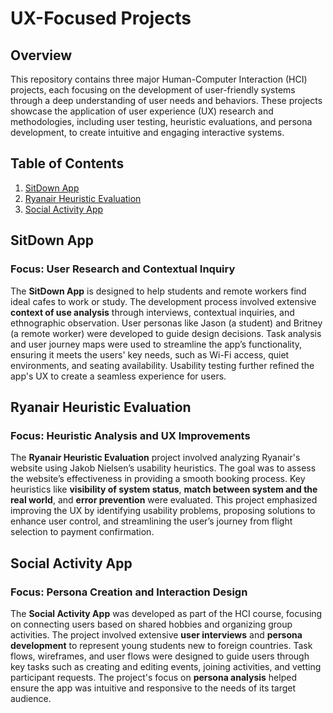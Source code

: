 # UX-Focused Projects

## Overview

This repository contains three major Human-Computer Interaction (HCI) projects, each focusing on the development of user-friendly systems through a deep understanding of user needs and behaviors. These projects showcase the application of user experience (UX) research and methodologies, including user testing, heuristic evaluations, and persona development, to create intuitive and engaging interactive systems.

## Table of Contents

1. [SitDown App](#sitdown-app)
2. [Ryanair Heuristic Evaluation](#ryanair-heuristic-evaluation)
3. [Social Activity App](#social-activity-app)

## SitDown App

### Focus: User Research and Contextual Inquiry

The **SitDown App** is designed to help students and remote workers find ideal cafes to work or study. The development process involved extensive **context of use analysis** through interviews, contextual inquiries, and ethnographic observation. User personas like Jason (a student) and Britney (a remote worker) were developed to guide design decisions. Task analysis and user journey maps were used to streamline the app’s functionality, ensuring it meets the users' key needs, such as Wi-Fi access, quiet environments, and seating availability. Usability testing further refined the app's UX to create a seamless experience for users.

## Ryanair Heuristic Evaluation

### Focus: Heuristic Analysis and UX Improvements

The **Ryanair Heuristic Evaluation** project involved analyzing Ryanair's website using Jakob Nielsen’s usability heuristics. The goal was to assess the website’s effectiveness in providing a smooth booking process. Key heuristics like **visibility of system status**, **match between system and the real world**, and **error prevention** were evaluated. This project emphasized improving the UX by identifying usability problems, proposing solutions to enhance user control, and streamlining the user’s journey from flight selection to payment confirmation. 

## Social Activity App

### Focus: Persona Creation and Interaction Design

The **Social Activity App** was developed as part of the HCI course, focusing on connecting users based on shared hobbies and organizing group activities. The project involved extensive **user interviews** and **persona development** to represent young students new to foreign countries. Task flows, wireframes, and user flows were designed to guide users through key tasks such as creating and editing events, joining activities, and vetting participant requests. The project's focus on **persona analysis** helped ensure the app was intuitive and responsive to the needs of its target audience.

